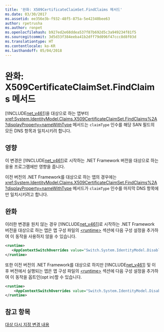```yaml
---
title: '완화: X509CertificateClaimSet.FindClaims 메서드'
ms.date: 03/30/2017
ms.assetid: ee356e3b-f932-48f5-875a-5e42340bee63
author: rpetrusha
ms.author: ronpet
ms.openlocfilehash: b927ed2e68ddea537f87b692d5c3a949234f81f5
ms.sourcegitcommit: 3d5d33f384eeba41b2dff79d096f47ccc8d8f03d
ms.translationtype: HT
ms.contentlocale: ko-KR
ms.lasthandoff: 05/04/2018
---
```

# <a name="mitigation-x509certificateclaimsetfindclaims-method"></a>완화: X509CertificateClaimSet.FindClaims 메서드
[!INCLUDE[net_v461](../../../includes/net-v461-md.md)]을 대상으로 하는 앱부터 <xref:System.IdentityModel.Claims.X509CertificateClaimSet.FindClaims%2A?displayProperty=nameWithType> 메서드는 `claimType` 인수를 해당 SAN 필드의 모든 DNS 항목과 일치시키려 합니다.  
  
## <a name="impact"></a>영향  
 이 변경은 [!INCLUDE[net_v461](../../../includes/net-v461-md.md)]로 시작하는 .NET Framework 버전을 대상으로 하는 응용 프로그램에만 영향을 줍니다.  
  
 이전 버전의 .NET Framework를 대상으로 하는 앱의 경우에는 <xref:System.IdentityModel.Claims.X509CertificateClaimSet.FindClaims%2A?displayProperty=nameWithType> 메서드가 `claimType` 인수를 마지막 DNS 항목에만 일치시키려고 합니다.  
  
## <a name="mitigation"></a>완화  
 이러한 변경을 원치 않는 경우 [!INCLUDE[net_v461](../../../includes/net-v461-md.md)]로 시작하는 .NET Framework 버전을 대상으로 하는 앱은 앱 구성 파일의 [\<runtime>](../../../docs/framework/configure-apps/file-schema/runtime/runtime-element.md) 섹션에 다음 구성 설정을 추가하여 이 동작을 사용하지 않을 수 있습니다.  
  
```xml  
<runtime>  
   <AppContextSwitchOverrides value="Switch.System.IdentityModel.DisableMultipleDNSEntriesInSANCertificate=true" />   
</runtime>  
```  
  
 또한 이전 버전의 .NET Framework를 대상으로 하지만 [!INCLUDE[net_v461](../../../includes/net-v461-md.md)] 및 이후 버전에서 실행되는 앱은 앱 구성 파일의 [\<runtime>](../../../docs/framework/configure-apps/file-schema/runtime/runtime-element.md) 섹션에 다음 구성 설정을 추가하여 이 동작을 옵트인(opt in)할 수 있습니다.  
  
```xml  
<runtime>  
    <AppContextSwitchOverrides value="Switch.System.IdentityModel.DisableMultipleDNSEntriesInSANCertificate=false" />   
</runtime>  
```  
  
## <a name="see-also"></a>참고 항목  
 [대상 다시 지정 변경 내용](../../../docs/framework/migration-guide/retargeting-changes-in-the-net-framework-4-6-1.md)
